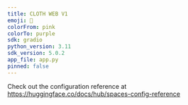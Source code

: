 ```yaml
---
title: CLOTH WEB V1
emoji: 👀
colorFrom: pink
colorTo: purple
sdk: gradio
python_version: 3.11
sdk_version: 5.0.2
app_file: app.py
pinned: false
---
```


Check out the configuration reference at https://huggingface.co/docs/hub/spaces-config-reference
